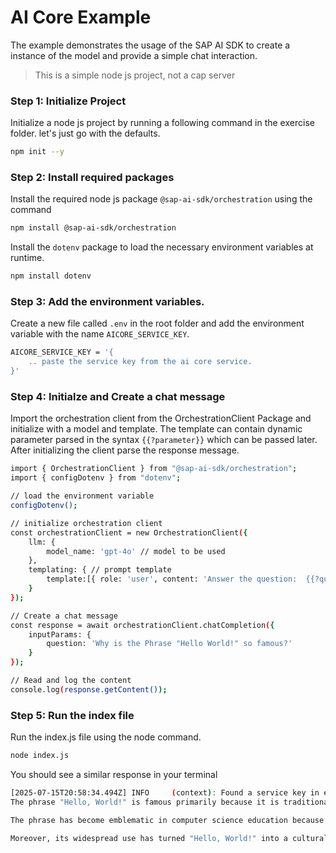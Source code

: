 # AI Core Example

The example demonstrates the usage of the SAP AI SDK to create a instance of the model and provide a simple chat interaction. 

> This is a simple node js project, not a cap server

### Step 1: Initialize Project

Initialize a node js project by running a following command in the exercise folder. let's just go with the defaults. 

```bash 
npm init --y 
```

### Step 2: Install required packages

Install the required node js package `@sap-ai-sdk/orchestration` using the command 

```sh
npm install @sap-ai-sdk/orchestration
```

Install the `dotenv` package to load the necessary environment variables at runtime. 

```sh
npm install dotenv
```

### Step 3: Add the environment variables. 

Create a new file called `.env` in the root folder and add the environment variable with the name `AICORE_SERVICE_KEY`.

```sh
AICORE_SERVICE_KEY = '{
    .. paste the service key from the ai core service.
}'
```


### Step 4: Initialze and Create a chat message 

Import the orchestration client from the OrchestrationClient Package and initialize with a model and template. The template can contain dynamic parameter parsed in the syntax `{{?parameter}}` which can be passed later. After initializing the client parse the response message. 

```sh
import { OrchestrationClient } from "@sap-ai-sdk/orchestration";
import { configDotenv } from "dotenv";

// load the environment variable
configDotenv();

// initialize orchestration client
const orchestrationClient = new OrchestrationClient({
    llm: {
        model_name: 'gpt-4o' // model to be used
    },
    templating: { // prompt template
        template:[{ role: 'user', content: 'Answer the question:  {{?question}}'}]
    }
});

// Create a chat message
const response = await orchestrationClient.chatCompletion({
    inputParams: {
        question: 'Why is the Phrase "Hello World!" so famous?'
    }
});

// Read and log the content
console.log(response.getContent());
```


### Step 5: Run the index file

Run the index.js file using the node command. 

```sh
node index.js
``` 

You should see a similar response in your terminal 

```sh
[2025-07-15T20:58:34.494Z] INFO     (context): Found a service key in environment variable "AICORE_SERVICE_KEY". Using a service key is recommended for local testing only. Bind the AI Core service to the application for productive usage.
The phrase "Hello, World!" is famous primarily because it is traditionally used as the first program written by beginners learning a new programming language. Its origins can be traced back to the book "The C Programming Language" by Brian Kernighan and Dennis Ritchie, published in 1978, which featured a simple program that outputs "Hello, World!" to illustrate basic syntax and structure.

The phrase has become emblematic in computer science education because it represents a straightforward project that helps learners understand how to set up a programming environment, compile code, and run a simple program. The task of printing "Hello, World!" is a minimal yet effective way to demonstrate the basic features of a language, such as syntax, input/output, and execution, without overwhelming the learner.

Moreover, its widespread use has turned "Hello, World!" into a cultural icon within programming and tech communities, symbolizing the beginning of a coding journey or the exploration of a new programming language. It is now a universal programmer's rite of passage, extending beyond C to numerous other languages, each offering its own syntax for achieving the same simple output.
```





